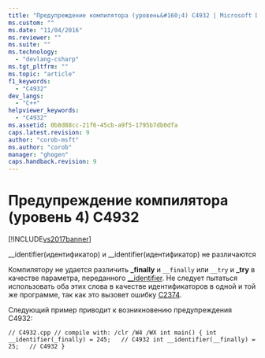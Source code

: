 ```yaml
---
title: "Предупреждение компилятора (уровень&#160;4) C4932 | Microsoft Docs"
ms.custom: ""
ms.date: "11/04/2016"
ms.reviewer: ""
ms.suite: ""
ms.technology: 
  - "devlang-csharp"
ms.tgt_pltfrm: ""
ms.topic: "article"
f1_keywords: 
  - "C4932"
dev_langs: 
  - "C++"
helpviewer_keywords: 
  - "C4932"
ms.assetid: 0b8d88cc-21f6-45cb-a9f5-1795b7db0dfa
caps.latest.revision: 9
author: "corob-msft"
ms.author: "corob"
manager: "ghogen"
caps.handback.revision: 9
---
```

# Предупреждение компилятора (уровень&#160;4) C4932
[!INCLUDE[vs2017banner](../../assembler/inline/includes/vs2017banner.md)]

\_\_identifier\(идентификатор\) и \_\_identifier\(идентификатор\) не различаются  
  
 Компилятору не удается различить **\_finally** и `__finally` или `__try` и **\_try** в качестве параметра, переданного [\_\_identifier](../../windows/identifier-cpp-cli.md). Не следует пытаться использовать оба этих слова в качестве идентификаторов в одной и той же программе, так как это вызовет ошибку [C2374](../../error-messages/compiler-errors-1/compiler-error-c2374.md).  
  
 Следующий пример приводит к возникновению предупреждения C4932:  
  
```  
// C4932.cpp // compile with: /clr /W4 /WX int main() { int __identifier(_finally) = 245;   // C4932 int __identifier(__finally) = 25;   // C4932 }  
```